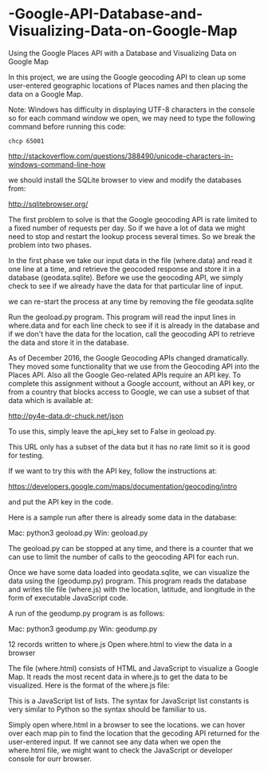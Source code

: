 # -Google-API-Database-and-Visualizing-Data-on-Google-Map
Using the Google Places API with a Database and
Visualizing Data on Google Map

In this project, we are using the Google geocoding API
to clean up some user-entered geographic locations of
Places names and then placing the data on a Google
Map.

Note: Windows has difficulty in displaying UTF-8 characters
in the console so for each command window we open, we may need
to type the following command before running this code:

    chcp 65001

http://stackoverflow.com/questions/388490/unicode-characters-in-windows-command-line-how


we should install the SQLite browser to view and modify
the databases from:

http://sqlitebrowser.org/

The first problem to solve is that the Google geocoding
API is rate limited to a fixed number of requests per day.
So if we have a lot of data we might need to stop and
restart the lookup process several times.  So we break
the problem into two phases.

In the first phase we take our input data in the file
(where.data) and read it one line at a time, and retrieve the
geocoded response and store it in a database (geodata.sqlite).
Before we use the geocoding API, we simply check to see if
we already have the data for that particular line of input.

we can re-start the process at any time by removing the file
geodata.sqlite

Run the geoload.py program.   This program will read the input
lines in where.data and for each line check to see if it is already
in the database and if we don't have the data for the location,
call the geocoding API to retrieve the data and store it in
the database.

As of December 2016, the Google Geocoding APIs changed dramatically.
They moved some functionality that we use from the Geocoding API
into the Places API.  Also all the Google Geo-related APIs require an
API key. To complete this assignment without a Google account,
without an API key, or from a country that blocks
access to Google, we can use a subset of that data which is
available at:

http://py4e-data.dr-chuck.net/json

To use this, simply leave the api_key set to False in 
geoload.py.

This URL only has a subset of the data but it has no rate limit so
it is good for testing.

If we want to try this with the API key, follow the
instructions at:

https://developers.google.com/maps/documentation/geocoding/intro

and put the API key in the code.

Here is a sample run after there is already some data in the
database:

Mac: python3 geoload.py
Win: geoload.py

The geoload.py can be stopped at any time, and there is a counter
that we can use to limit the number of calls to the geocoding
API for each run.

Once we have some data loaded into geodata.sqlite, we can
visualize the data using the (geodump.py) program.  This
program reads the database and writes tile file (where.js)
with the location, latitude, and longitude in the form of
executable JavaScript code.

A run of the geodump.py program is as follows:

Mac: python3 geodump.py
Win: geodump.py

12 records written to where.js
Open where.html to view the data in a browser

The file (where.html) consists of HTML and JavaScript to visualize
a Google Map.  It reads the most recent data in where.js to get
the data to be visualized.  Here is the format of the where.js file:


This is a JavaScript list of lists.  The syntax for JavaScript
list constants is very similar to Python so the syntax should
be familiar to us.

Simply open where.html in a browser to see the locations.  we
can hover over each map pin to find the location that the
gecoding API returned for the user-entered input.  If we
cannot see any data when we open the where.html file, we might
want to check the JavaScript or developer console for ourr browser.
